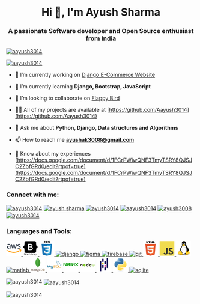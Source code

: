 <h1 align="center">Hi 👋, I'm Ayush Sharma</h1>
<h3 align="center">A passionate Software developer and Open Source enthusiast from India</h3>


<p align="left"> <a href="https://github.com/ryo-ma/github-profile-trophy"><img src="https://github-profile-trophy.vercel.app/?username=aayush3014" alt="aayush3014" /></a> </p>

<p align="left"> <a href="https://twitter.com/aayush3014" target="blank"><img src="https://img.shields.io/twitter/follow/aayush3014?logo=twitter&style=for-the-badge" alt="aayush3014" /></a> </p>

- 🔭 I’m currently working on [Django E-Commerce Website](https://github.com/Aayush3014/OpenKart)

- 🌱 I’m currently learning **Django, Bootstrap, JavaScript**

- 👯 I’m looking to collaborate on [Flappy Bird](https://github.com/Aayush3014/Flappy-Bird)

- 👨‍💻 All of my projects are available at [https://github.com/Aayush3014](https://github.com/Aayush3014)

- 💬 Ask me about **Python, Django, Data structures and Algorithms**

- 📫 How to reach me **ayushak3008@gmail.com**

- 📄 Know about my experiences [https://docs.google.com/document/d/1FCrPWiwQNF3TmyTSRY8QJSJC2ZbfGRd0/edit?rtpof=true](https://docs.google.com/document/d/1FCrPWiwQNF3TmyTSRY8QJSJC2ZbfGRd0/edit?rtpof=true)

<h3 align="left">Connect with me:</h3>
<p align="left">
<a href="https://twitter.com/aayush3014" target="blank"><img align="center" src="https://raw.githubusercontent.com/rahuldkjain/github-profile-readme-generator/master/src/images/icons/Social/twitter.svg" alt="aayush3014" height="30" width="40" /></a>
<a href="https://linkedin.com/in/ayush sharma" target="blank"><img align="center" src="https://raw.githubusercontent.com/rahuldkjain/github-profile-readme-generator/master/src/images/icons/Social/linked-in-alt.svg" alt="ayush sharma" height="30" width="40" /></a>
<a href="https://kaggle.com/ayush3014" target="blank"><img align="center" src="https://raw.githubusercontent.com/rahuldkjain/github-profile-readme-generator/master/src/images/icons/Social/kaggle.svg" alt="ayush3014" height="30" width="40" /></a>
<a href="https://www.hackerrank.com/aayush3014" target="blank"><img align="center" src="https://raw.githubusercontent.com/rahuldkjain/github-profile-readme-generator/master/src/images/icons/Social/hackerrank.svg" alt="aayush3014" height="30" width="40" /></a>
<a href="https://www.leetcode.com/ayush3008" target="blank"><img align="center" src="https://raw.githubusercontent.com/rahuldkjain/github-profile-readme-generator/master/src/images/icons/Social/leet-code.svg" alt="ayush3008" height="30" width="40" /></a>
<a href="https://auth.geeksforgeeks.org/user/ayush3014" target="blank"><img align="center" src="https://raw.githubusercontent.com/rahuldkjain/github-profile-readme-generator/master/src/images/icons/Social/geeks-for-geeks.svg" alt="ayush3014" height="30" width="40" /></a>
</p>

<h3 align="left">Languages and Tools:</h3>
<p align="left"> <a href="https://aws.amazon.com" target="_blank" rel="noreferrer"> <img src="https://raw.githubusercontent.com/devicons/devicon/master/icons/amazonwebservices/amazonwebservices-original-wordmark.svg" alt="aws" width="40" height="40"/> </a> <a href="https://getbootstrap.com" target="_blank" rel="noreferrer"> <img src="https://raw.githubusercontent.com/devicons/devicon/master/icons/bootstrap/bootstrap-plain-wordmark.svg" alt="bootstrap" width="40" height="40"/> </a> <a href="https://www.w3schools.com/css/" target="_blank" rel="noreferrer"> <img src="https://raw.githubusercontent.com/devicons/devicon/master/icons/css3/css3-original-wordmark.svg" alt="css3" width="40" height="40"/> </a> <a href="https://www.djangoproject.com/" target="_blank" rel="noreferrer"> <img src="https://cdn.worldvectorlogo.com/logos/django.svg" alt="django" width="40" height="40"/> </a> <a href="https://www.figma.com/" target="_blank" rel="noreferrer"> <img src="https://www.vectorlogo.zone/logos/figma/figma-icon.svg" alt="figma" width="40" height="40"/> </a> <a href="https://firebase.google.com/" target="_blank" rel="noreferrer"> <img src="https://www.vectorlogo.zone/logos/firebase/firebase-icon.svg" alt="firebase" width="40" height="40"/> </a> <a href="https://git-scm.com/" target="_blank" rel="noreferrer"> <img src="https://www.vectorlogo.zone/logos/git-scm/git-scm-icon.svg" alt="git" width="40" height="40"/> </a> <a href="https://www.w3.org/html/" target="_blank" rel="noreferrer"> <img src="https://raw.githubusercontent.com/devicons/devicon/master/icons/html5/html5-original-wordmark.svg" alt="html5" width="40" height="40"/> </a> <a href="https://developer.mozilla.org/en-US/docs/Web/JavaScript" target="_blank" rel="noreferrer"> <img src="https://raw.githubusercontent.com/devicons/devicon/master/icons/javascript/javascript-original.svg" alt="javascript" width="40" height="40"/> </a> <a href="https://www.linux.org/" target="_blank" rel="noreferrer"> <img src="https://raw.githubusercontent.com/devicons/devicon/master/icons/linux/linux-original.svg" alt="linux" width="40" height="40"/> </a> <a href="https://www.mathworks.com/" target="_blank" rel="noreferrer"> <img src="https://upload.wikimedia.org/wikipedia/commons/2/21/Matlab_Logo.png" alt="matlab" width="40" height="40"/> </a> <a href="https://www.mongodb.com/" target="_blank" rel="noreferrer"> <img src="https://raw.githubusercontent.com/devicons/devicon/master/icons/mongodb/mongodb-original-wordmark.svg" alt="mongodb" width="40" height="40"/> </a> <a href="https://www.mysql.com/" target="_blank" rel="noreferrer"> <img src="https://raw.githubusercontent.com/devicons/devicon/master/icons/mysql/mysql-original-wordmark.svg" alt="mysql" width="40" height="40"/> </a> <a href="https://www.nginx.com" target="_blank" rel="noreferrer"> <img src="https://raw.githubusercontent.com/devicons/devicon/master/icons/nginx/nginx-original.svg" alt="nginx" width="40" height="40"/> </a> <a href="https://nodejs.org" target="_blank" rel="noreferrer"> <img src="https://raw.githubusercontent.com/devicons/devicon/master/icons/nodejs/nodejs-original-wordmark.svg" alt="nodejs" width="40" height="40"/> </a> <a href="https://pandas.pydata.org/" target="_blank" rel="noreferrer"> <img src="https://raw.githubusercontent.com/devicons/devicon/2ae2a900d2f041da66e950e4d48052658d850630/icons/pandas/pandas-original.svg" alt="pandas" width="40" height="40"/> </a> <a href="https://www.python.org" target="_blank" rel="noreferrer"> <img src="https://raw.githubusercontent.com/devicons/devicon/master/icons/python/python-original.svg" alt="python" width="40" height="40"/> </a> <a href="https://www.sqlite.org/" target="_blank" rel="noreferrer"> <img src="https://www.vectorlogo.zone/logos/sqlite/sqlite-icon.svg" alt="sqlite" width="40" height="40"/> </a> </p>

<p><img align="left" src="https://github-readme-stats.vercel.app/api/top-langs?username=aayush3014&show_icons=true&locale=en&layout=compact" alt="aayush3014" /></p>

<p>&nbsp;<img align="center" src="https://github-readme-stats.vercel.app/api?username=aayush3014&show_icons=true&locale=en" alt="aayush3014" /></p>

<p><img align="center" src="https://github-readme-streak-stats.herokuapp.com/?user=aayush3014&" alt="aayush3014" /></p>
